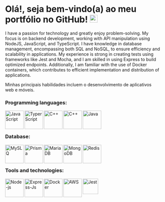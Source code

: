 # Olá!, seja bem-vindo(a) ao meu portfólio no GitHub!  <img src="https://media.giphy.com/media/hvRJCLFzcasrR4ia7z/giphy.gif" width="25px">
  
 I have a passion for technology and greatly enjoy problem-solving. My focus is on backend development, working with API manipulation using NodeJS, JavaScript, and TypeScript. I have knowledge in database management, encompassing both SQL and NoSQL, to ensure efficiency and scalability in applications. My experience is strong in creating tests using frameworks like Jest and Mocha, and I am skilled in using Express to build optimized endpoints. Additionally, I am familiar with the use of Docker containers, which contributes to efficient implementation and distribution of applications.

Minhas principais habilidades incluem o desenvolvimento de aplicativos web e móveis.

### Programming languages:
  <img align="left" alt="JavaScript" height="60" width="60" src="https://img.icons8.com/color/javascript" />
  <img align="left" alt="TyperScript" height="60" width="60" src="https://img.icons8.com/color/typescript" />
  <img align="left" alt="C++" height="60" width="60" src="https://img.icons8.com/color/c-plus-plus-logo" />
  <img align="left" alt="C++" height="60" width="60" src="https://img.icons8.com/color/python" />
  <img align="left" alt="Java" height="60" width="60" src="https://img.icons8.com/color/java-coffee-cup-logo" />
  <br>
  <br>
  <br>
  
### Database:
  <img align="left" alt="MySLQ" height="60" width="60" src="https://img.icons8.com/color/mysql" />
  <img align="left" alt="Prisma" height="60" width="60" src="https://img.icons8.com/color/prisma-orm" />
  <img align="left" alt="MariaDB" height="60" width="60" src="https://img.icons8.com/color/maria-db" />
  <img align="left" alt="MongoDB" height="60" width="60" src="https://img.icons8.com/color/mongodb" />
  <img align="left" alt="Redis" height="60" width="60" src="https://img.icons8.com/color/redis" />
  <br>
  <br>
  <br>
  
### Tools and technologies:
 <img align="left" alt="Node-js" height="60" width="60" src="https://img.icons8.com/color/nodejs" />
 <img align="left" alt="Express-Js" height="60" width="60" src="https://img.icons8.com/color/express-js" />
 <img align="left" alt="Docker" height="60" width="60" src="https://img.icons8.com/color/docker" />
 <img align="left" alt="AWS" height="60" width="60" src="https://img.icons8.com/color/amazon-web-services" />
 <img align="left" alt="Jest" height="50" width="50" src="https://cdn.jsdelivr.net/gh/devicons/devicon/icons/jest/jest-plain.svg" />
